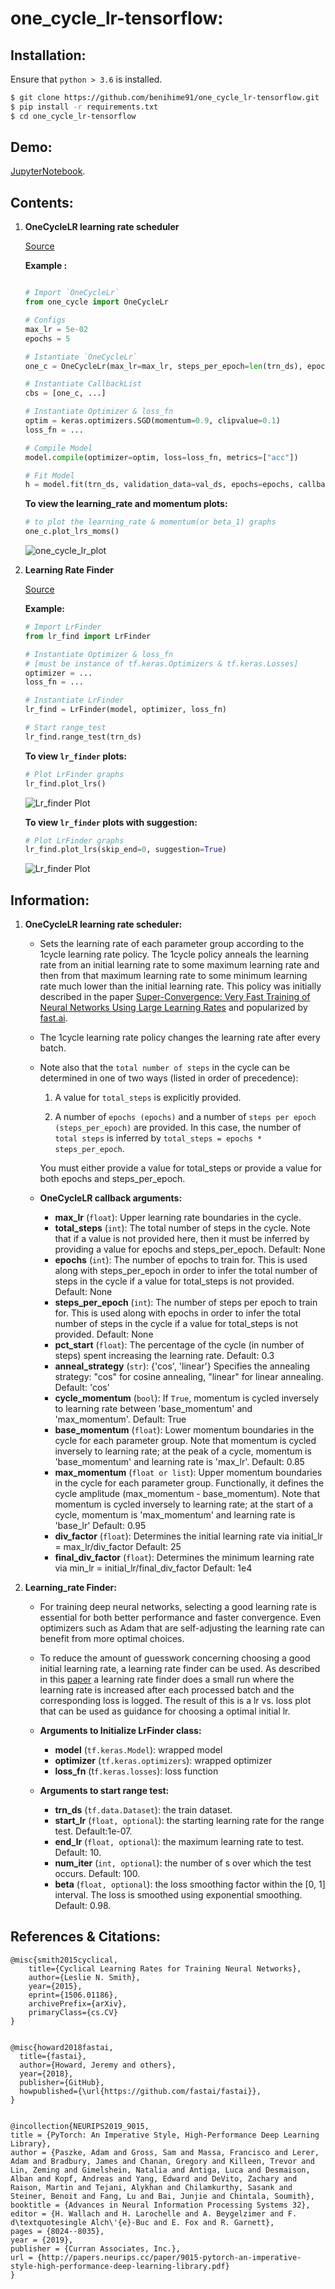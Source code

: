 # one_cycle_lr-tensorflow: 

## Installation:

   Ensure that `python > 3.6` is installed.
   ```bash
   $ git clone https://github.com/benihime91/one_cycle_lr-tensorflow.git
   $ pip install -r requirements.txt
   $ cd one_cycle_lr-tensorflow
   ```
## Demo:
[JupyterNotebook](https://github.com/benihime91/tensorflow-on-steroids/blob/master/nbs/one_cycle_%26_lr_finder_tf.ipynb).

## Contents:  

1. **OneCycleLR learning rate scheduler** 
   
   [Source](https://github.com/benihime91/tensorflow-on-steroids/blob/master/one_cycle.py)
   
   **Example :** 
   ```python

   # Import `OneCycleLr`
   from one_cycle import OneCycleLr

   # Configs
   max_lr = 5e-02
   epochs = 5

   # Istantiate `OneCycleLr`
   one_c = OneCycleLr(max_lr=max_lr, steps_per_epoch=len(trn_ds), epochs=epochs)

   # Instantiate CallbackList
   cbs = [one_c, ...]

   # Instantiate Optimizer & loss_fn
   optim = keras.optimizers.SGD(momentum=0.9, clipvalue=0.1)
   loss_fn = ...

   # Compile Model
   model.compile(optimizer=optim, loss=loss_fn, metrics=["acc"])

   # Fit Model
   h = model.fit(trn_ds, validation_data=val_ds, epochs=epochs, callbacks=cbs)
   ```
   
   **To view the learning_rate and momentum plots:**
   
   ```python
   # to plot the learning_rate & momentum(or beta_1) graphs
   one_c.plot_lrs_moms()
   ```
   
   ![one_cycle_lr_plot](vis/one_cycle_plots.png)  


2. **Learning Rate Finder** 
   
   [Source](https://github.com/benihime91/tensorflow-on-steroids/blob/master/lr_find.py)

   **Example:**
   ```python
   # Import LrFinder
   from lr_find import LrFinder

   # Instantiate Optimizer & loss_fn 
   # [must be instance of tf.keras.Optimizers & tf.keras.Losses]
   optimizer = ...
   loss_fn = ...

   # Instantiate LrFinder
   lr_find = LrFinder(model, optimizer, loss_fn)

   # Start range_test
   lr_find.range_test(trn_ds)
   ```
   **To view `lr_finder` plots:**
   ```python
   # Plot LrFinder graphs
   lr_find.plot_lrs()
   ```
   ![Lr_finder Plot](vis/lr_finder_plot_1.png)
   
   **To view `lr_finder` plots with suggestion:**
   ```python
   # Plot LrFinder graphs
   lr_find.plot_lrs(skip_end=0, suggestion=True)
   ```
   ![Lr_finder Plot](vis/lr_finder_plot_2.png)


## Information:

1. **OneCycleLR learning rate scheduler:**
   - Sets the learning rate of each parameter group according to the 1cycle learning rate policy. The 1cycle policy anneals the learning rate from an initial learning rate to some maximum learning rate and then from that maximum learning rate to some minimum learning rate much lower than the initial learning rate. This policy was initially described in the paper [Super-Convergence: Very Fast Training of Neural Networks Using Large Learning Rates](https://arxiv.org/abs/1708.07120) and popularized by [fast.ai](https://www.fast.ai/).

   - The 1cycle learning rate policy changes the learning rate after every batch.
   
   - Note also that the `total number of steps` in the cycle can be determined in one of two ways (listed in order of precedence):

      1. A value for `total_steps` is explicitly provided.

      2. A number of `epochs (epochs)` and a number of `steps per epoch (steps_per_epoch)` are provided. In this case, the number of `total steps` is inferred by `total_steps = epochs * steps_per_epoch`.

      You must either provide a value for total_steps or provide a value for both epochs and steps_per_epoch.
   
   - **OneCycleLR callback arguments:**
   
       - **max_lr** (`float`): Upper learning rate boundaries in the cycle.
       - **total_steps** (`int`): The total number of steps in the cycle. Note that
               if a value is not provided here, then it must be inferred by providing
               a value for epochs and steps_per_epoch.
               Default: None
       - **epochs** (`int`): The number of epochs to train for. This is used along
               with steps_per_epoch in order to infer the total number of steps in the cycle
               if a value for total_steps is not provided.
               Default: None
       - **steps_per_epoch** (`int`): The number of steps per epoch to train for. This is
               used along with epochs in order to infer the total number of steps in the
               cycle if a value for total_steps is not provided.
               Default: None
       - **pct_start** (`float`): The percentage of the cycle (in number of steps) spent
               increasing the learning rate.
               Default: 0.3
       - **anneal_strategy** (`str`): {'cos', 'linear'}
               Specifies the annealing strategy: "cos" for cosine annealing, "linear" for
               linear annealing.
               Default: 'cos'
       - **cycle_momentum** (`bool`): If ``True``, momentum is cycled inversely
               to learning rate between 'base_momentum' and 'max_momentum'.
               Default: True
       - **base_momentum** (`float`): Lower momentum boundaries in the cycle
               for each parameter group. Note that momentum is cycled inversely
               to learning rate; at the peak of a cycle, momentum is
               'base_momentum' and learning rate is 'max_lr'.
               Default: 0.85
       - **max_momentum** (`float or list`): Upper momentum boundaries in the cycle
               for each parameter group. Functionally,
               it defines the cycle amplitude (max_momentum - base_momentum).
               Note that momentum is cycled inversely
               to learning rate; at the start of a cycle, momentum is 'max_momentum'
               and learning rate is 'base_lr'
               Default: 0.95
       - **div_factor** (`float`): Determines the initial learning rate via
               initial_lr = max_lr/div_factor
               Default: 25
       - **final_div_factor** (`float`): Determines the minimum learning rate via
               min_lr = initial_lr/final_div_factor
               Default: 1e4

2. **Learning_rate Finder:**

   - For training deep neural networks, selecting a good learning rate is essential for both better performance and faster convergence. Even optimizers such as Adam that are self-adjusting the learning rate can benefit from more optimal choices.

   - To reduce the amount of guesswork concerning choosing a good initial learning rate, a learning rate finder can be used. As described in this [paper](https://arxiv.org/abs/1506.01186) a learning rate finder does a small run where the learning rate is increased after each processed batch and the corresponding loss is logged. The result of this is a lr vs. loss plot that can be used as guidance for choosing a optimal initial lr.
   
   - **Arguments to Initialize LrFinder class:**
      - **model** (`tf.keras.Model`): wrapped model
      - **optimizer** (`tf.keras.optimizers`): wrapped optimizer
      - **loss_fn** (t`f.keras.losses`): loss function
   
   - **Arguments to start range test:**
      - **trn_ds** (`tf.data.Dataset`): the train dataset.
      - **start_lr** (`float, optional`): the starting learning rate for the range test.
                Default:1e-07.
      - **end_lr** (`float, optional`): the maximum learning rate to test. Default: 10.
      - **num_iter** (`int, optional`): the number of s over which the test
                occurs. Default: 100.
      - **beta** (`float, optional`): the loss smoothing factor within the [0, 1]
                interval. The loss is smoothed using exponential smoothing.
                Default: 0.98.


## References & Citations:
```
@misc{smith2015cyclical,
    title={Cyclical Learning Rates for Training Neural Networks},
    author={Leslie N. Smith},
    year={2015},
    eprint={1506.01186},
    archivePrefix={arXiv},
    primaryClass={cs.CV}
}


@misc{howard2018fastai,
  title={fastai},
  author={Howard, Jeremy and others},
  year={2018},
  publisher={GitHub},
  howpublished={\url{https://github.com/fastai/fastai}},
}


@incollection{NEURIPS2019_9015,
title = {PyTorch: An Imperative Style, High-Performance Deep Learning Library},
author = {Paszke, Adam and Gross, Sam and Massa, Francisco and Lerer, Adam and Bradbury, James and Chanan, Gregory and Killeen, Trevor and Lin, Zeming and Gimelshein, Natalia and Antiga, Luca and Desmaison, Alban and Kopf, Andreas and Yang, Edward and DeVito, Zachary and Raison, Martin and Tejani, Alykhan and Chilamkurthy, Sasank and Steiner, Benoit and Fang, Lu and Bai, Junjie and Chintala, Soumith},
booktitle = {Advances in Neural Information Processing Systems 32},
editor = {H. Wallach and H. Larochelle and A. Beygelzimer and F. d\textquotesingle Alch\'{e}-Buc and E. Fox and R. Garnett},
pages = {8024--8035},
year = {2019},
publisher = {Curran Associates, Inc.},
url = {http://papers.neurips.cc/paper/9015-pytorch-an-imperative-style-high-performance-deep-learning-library.pdf}
}
```
